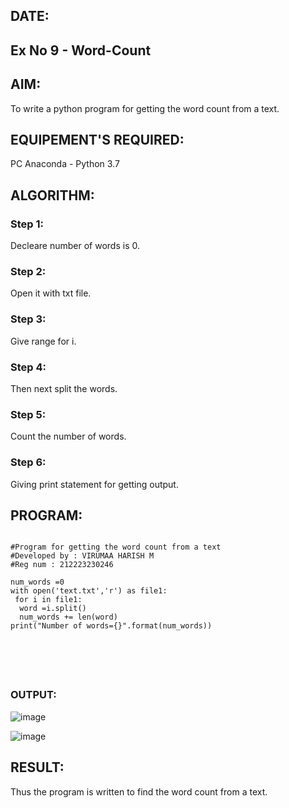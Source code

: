 ## DATE:
## Ex No 9 - Word-Count
## AIM:
To write a python program for getting the word count from a text.
## EQUIPEMENT'S REQUIRED: 
PC
Anaconda - Python 3.7
## ALGORITHM: 
### Step 1:
Decleare number of words is 0.
### Step 2: 
Open it with txt file.
### Step 3: 
Give range for i.
### Step 4:  
Then next split the words.
### Step 5: 
Count the number of words.
### Step 6: 
Giving print statement for getting output.
## PROGRAM:

```

#Program for getting the word count from a text
#Developed by : VIRUMAA HARISH M
#Reg num : 212223230246

num_words =0
with open('text.txt','r') as file1:
 for i in file1:
  word =i.split()
  num_words += len(word)
print("Number of words={}".format(num_words))






```
### OUTPUT:
![image](https://github.com/user-attachments/assets/9d275196-ef3b-4d00-b027-919441de6c23)

![image](https://github.com/user-attachments/assets/152bf73d-0d45-44a7-8134-276bac74497b)


## RESULT:
Thus the program is written to find the word count from a text.
